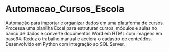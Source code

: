 # Automacao_Cursos_Escola
Automação para importar e organizar dados em uma plataforma de cursos. Processa uma planilha Excel para estruturar cursos, módulos e aulas no banco de dados e converte documentos Word em HTML com imagens em base64. Reduz o trabalho manual e acelera o cadastro de conteúdos. Desenvolvido em Python com integração ao SQL Server.
